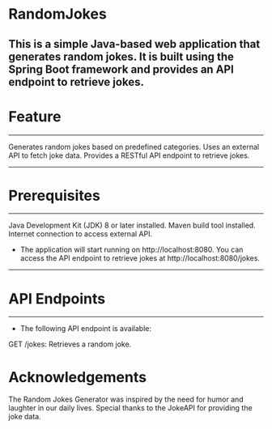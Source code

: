 # RandomJokes

This is a simple Java-based web application that generates random jokes. It is built using the Spring Boot framework and provides an API endpoint to retrieve jokes.
------------
# Feature
-------------
Generates random jokes based on predefined categories.
Uses an external API to fetch joke data.
Provides a RESTful API endpoint to retrieve jokes.

----------------
# Prerequisites
----------------
Java Development Kit (JDK) 8 or later installed.
Maven build tool installed.
Internet connection to access external API.

* The application will start running on http://localhost:8080. You can access the API endpoint to retrieve jokes at http://localhost:8080/jokes.

-----------------
# API Endpoints
-----------------
* The following API endpoint is available:

GET /jokes: Retrieves a random joke.

# Acknowledgements
The Random Jokes Generator was inspired by the need for humor and laughter in our daily lives. Special thanks to the JokeAPI for providing the joke data.
